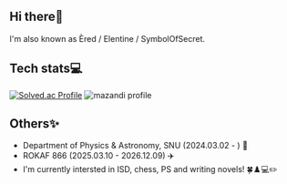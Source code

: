 
## Hi there👋

I'm also known as Èred / Elentine / SymbolOfSecret.

## Tech stats💻
  
  [![Solved.ac Profile](http://mazassumnida.wtf/api/v2/generate_badge?boj=ered1228)](https://solved.ac/profile/ered1228)
  ![mazandi profile](http://mazandi.herokuapp.com/api?handle=ered1228&theme=white)


## Others✨

- Department of Physics & Astronomy, SNU (2024.03.02 - ) :star2:
- ROKAF 866 (2025.03.10 - 2026.12.09) :airplane:
- I'm currently intersted in ISD, chess, PS and writing novels! :four_leaf_clover:♟️💻✏️
